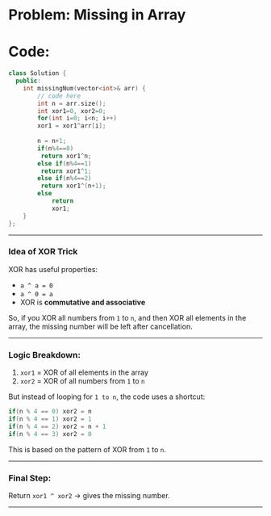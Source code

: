 # Problem: Missing in Array
# Code: 
```c++
class Solution {
  public:
    int missingNum(vector<int>& arr) {
        // code here
        int n = arr.size();
        int xor1=0, xor2=0;
        for(int i=0; i<n; i++)
        xor1 = xor1^arr[i];
        
        n = n+1;
        if(n%4==0)
         return xor1^n;
        else if(n%4==1)
         return xor1^1;
        else if(n%4==2)
         return xor1^(n+1);
        else
            return  
            xor1;
    }
};
```

---

###  Idea of XOR Trick

XOR has useful properties:
- `a ^ a = 0`
- `a ^ 0 = a`
- XOR is **commutative and associative**

So, if you XOR all numbers from `1` to `n`, and then XOR all elements in the array, the missing number will be left after cancellation.

---

### Logic Breakdown:

1. `xor1` = XOR of all elements in the array  
2. `xor2` = XOR of all numbers from `1` to `n`

But instead of looping for `1 to n`, the code uses a shortcut:
```cpp
if(n % 4 == 0) xor2 = n
if(n % 4 == 1) xor2 = 1
if(n % 4 == 2) xor2 = n + 1
if(n % 4 == 3) xor2 = 0
```
This is based on the pattern of XOR from `1` to `n`.

---

###  Final Step:
Return `xor1 ^ xor2` → gives the missing number.

---
